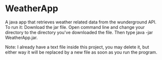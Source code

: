 # WeatherApp
A java app that retrieves weather related data from the wunderground API.
To run it:
Download the jar file.
Open command line and change your directory to the directory you've downloaded the file.
Then type java -jar WeatherApp.jar.

Note: I already have a text file inside this project, you may delete it, but either way it will be replaced by a new file as soon as you run the program.
